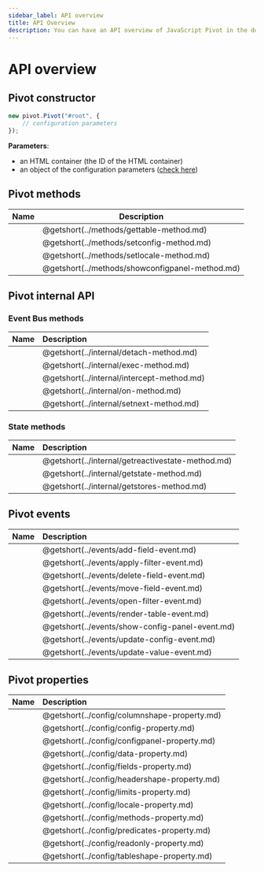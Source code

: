 ```yaml
---
sidebar_label: API overview
title: API Overview
description: You can have an API overview of JavaScript Pivot in the documentation of the DHTMLX JavaScript Pivot library. Browse developer guides and API reference, try out code examples and live demos, and download a free 30-day evaluation version of DHTMLX Pivot.
---
```


# API overview

## Pivot constructor

~~~jsx
new pivot.Pivot("#root", {
    // configuration parameters
});
~~~

**Parameters**:

- an HTML container (the ID of the HTML container)
- an object of the configuration parameters ([check here](#pivot-properties))

## Pivot methods

| Name                                        | Description                                |
| ------------------------------------------- | ------------------------------------------ |
| [](../methods/gettable-method.md)           | @getshort(../methods/gettable-method.md)        |
| [](../methods/setconfig-method.md)          | @getshort(../methods/setconfig-method.md)       |
| [](../methods/setlocale-method.md)          | @getshort(../methods/setlocale-method.md)       |
| [](../methods/showconfigpanel-method.md)    | @getshort(../methods/showconfigpanel-method.md) |

## Pivot internal API

### Event Bus methods

| Name                                  | Description                                  |
| :------------------------------------ | :------------------------------------------- |
| [](../internal/detach-method.md)      | @getshort(../internal/detach-method.md)      |  
| [](../internal/exec-method.md)        | @getshort(../internal/exec-method.md)        |
| [](../internal/intercept-method.md)   | @getshort(../internal/intercept-method.md)   |
| [](../internal/on-method.md)          | @getshort(../internal/on-method.md)          |
| [](../internal/setnext-method.md)     | @getshort(../internal/setnext-method.md)     |

### State methods

| Name                                            | Description                                        |
| :---------------------------------------------- | :------------------------------------------------- |
| [](../internal/getreactivestate-method.md)      | @getshort(../internal/getreactivestate-method.md)  |
| [](../internal/getstate-method.md)              | @getshort(../internal/getstate-method.md)          |
| [](../internal/getstores-method.md)             | @getshort(../internal/getstores-method.md)         |

## Pivot events

| Name                                              | Description                                     |
| :------------------------------------------------ | :---------------------------------------------- |
| [](../events/add-field-event.md)                  | @getshort(../events/add-field-event.md)         |
| [](../events/apply-filter-event.md)               | @getshort(../events/apply-filter-event.md)      |
| [](../events/delete-field-event.md)               | @getshort(../events/delete-field-event.md)      |
| [](../events/move-field-event.md)                 | @getshort(../events/move-field-event.md)        |
| [](../events/open-filter-event.md)                | @getshort(../events/open-filter-event.md)       |
| [](../events/render-table-event.md)               | @getshort(../events/render-table-event.md)      |
| [](../events/show-config-panel-event.md)          | @getshort(../events/show-config-panel-event.md) |
| [](../events/update-config-event.md)              | @getshort(../events/update-config-event.md)     |
| [](../events/update-value-event.md)               | @getshort(../events/update-value-event.md)      |

## Pivot properties

| Name                                               | Description                                      |
| :------------------------------------------------- | :----------------------------------------------- |
| [](../config/columnshape-property.md)              | @getshort(../config/columnshape-property.md)     |
| [](../config/config-property.md)                   | @getshort(../config/config-property.md)          |
| [](../config/configpanel-property.md)              | @getshort(../config/configpanel-property.md)     |
| [](../config/data-property.md)                     | @getshort(../config/data-property.md)            |
| [](../config/fields-property.md)                   | @getshort(../config/fields-property.md)          |
| [](../config/headershape-property.md)              | @getshort(../config/headershape-property.md)     |
| [](../config/limits-property.md)                   | @getshort(../config/limits-property.md)          |
| [](../config/locale-property.md)                   | @getshort(../config/locale-property.md)          |
| [](../config/methods-property.md)                  | @getshort(../config/methods-property.md)         |
| [](../config/predicates-property.md)               | @getshort(../config/predicates-property.md)      |
| [](../config/readonly-property.md)                 | @getshort(../config/readonly-property.md)        |
| [](../config/tableshape-property.md)               | @getshort(../config/tableshape-property.md)      |
